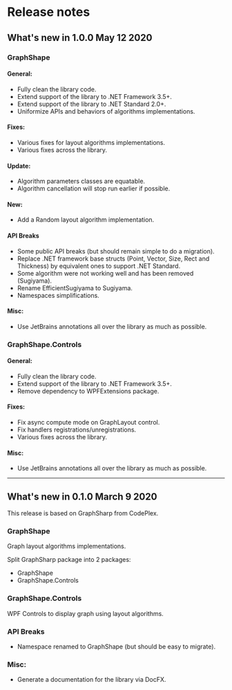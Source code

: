 # Release notes

## What's new in 1.0.0 May 12 2020

### GraphShape

#### General:
* Fully clean the library code.
* Extend support of the library to .NET Framework 3.5+.
* Extend support of the library to .NET Standard 2.0+.
* Uniformize APIs and behaviors of algorithms implementations.

#### Fixes:
* Various fixes for layout algorithms implementations.
* Various fixes across the library.

#### Update:
* Algorithm parameters classes are equatable.
* Algorithm cancellation will stop run earlier if possible.

#### New:
* Add a Random layout algorithm implementation.

#### API Breaks
* Some public API breaks (but should remain simple to do a migration).
* Replace .NET framework base structs (Point, Vector, Size, Rect and Thickness) by equivalent ones to support .NET Standard.
* Some algorithm were not working well and has been removed (Sugiyama).
* Rename EfficientSugiyama to Sugiyama.
* Namespaces simplifications.

#### Misc:
* Use JetBrains annotations all over the library as much as possible.

### GraphShape.Controls

#### General:
* Fully clean the library code.
* Extend support of the library to .NET Framework 3.5+.
* Remove dependency to WPFExtensions package.

#### Fixes:
* Fix async compute mode on GraphLayout control.
* Fix handlers registrations/unregistrations.
* Various fixes across the library.

#### Misc:
* Use JetBrains annotations all over the library as much as possible.

---

## What's new in 0.1.0 March 9 2020

This release is based on GraphSharp from CodePlex.

### GraphShape

Graph layout algorithms implementations.

Split GraphSharp package into 2 packages:
- GraphShape
- GraphShape.Controls

### GraphShape.Controls

WPF Controls to display graph using layout algorithms.

### API Breaks
* Namespace renamed to GraphShape (but should be easy to migrate).

### Misc:
* Generate a documentation for the library via DocFX.